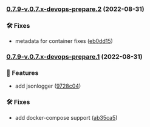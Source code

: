 ### [0.7.9-v.0.7.x-devops-prepare.2](https://github.com/ForomePlatform/anfisa/compare/v.0.7.9-v.0.7.x-devops-prepare.1...v.0.7.9-v.0.7.x-devops-prepare.2) (2022-08-31)


### 🛠 Fixes

* metadata for container fixes ([eb0dd15](https://github.com/ForomePlatform/anfisa/commit/eb0dd157d03d7953480e598d5441bcf18e2b9186))

### [0.7.9-v.0.7.x-devops-prepare.1](https://github.com/ForomePlatform/anfisa/compare/v.0.7.8...v.0.7.9-v.0.7.x-devops-prepare.1) (2022-08-31)


### 🚀 Features

* add jsonlogger ([9728c04](https://github.com/ForomePlatform/anfisa/commit/9728c04bda8bd585cc7131be2655e211b68e0381))


### 🛠 Fixes

* add docker-compose support ([ab35ca5](https://github.com/ForomePlatform/anfisa/commit/ab35ca507922d552db1febe5b1009229f3f0dcc4))
